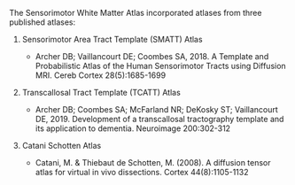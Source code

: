 The Sensorimotor White Matter Atlas incorporated atlases from three published atlases:

1. Sensorimotor Area Tract Template (SMATT) Atlas 
   - Archer DB; Vaillancourt DE; Coombes SA, 2018. A Template and Probabilistic Atlas of the Human Sensorimotor Tracts using Diffusion MRI. Cereb Cortex 28(5):1685-1699

2. Transcallosal Tract Template (TCATT) Atlas 
   - Archer DB; Coombes SA; McFarland NR; DeKosky ST; Vaillancourt DE, 2019. Development of a transcallosal tractography template and its application to dementia. Neuroimage 200:302-312

3. Catani Schotten Atlas 
   - Catani, M. & Thiebaut de Schotten, M. (2008). A diffusion tensor atlas for virtual in vivo dissections. Cortex 44(8):1105-1132
